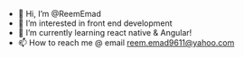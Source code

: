 - 👋 Hi, I’m @ReemEmad
- 👀 I’m interested in front end development
- 🌱 I’m currently learning react native & Angular!
- 📫 How to reach me @ email reem.emad9611@yahoo.com

<!---
ReemEmad/ReemEmad is a ✨ special ✨ repository because its `README.md` (this file) appears on your GitHub profile.
You can click the Preview link to take a look at your changes.
--->
